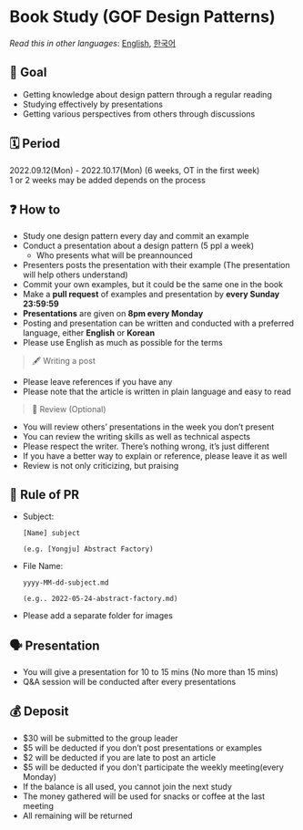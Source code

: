 # Book Study (GOF Design Patterns)

*Read this in other languages*: [English](README.md), [한국어](README_ko.md)

## 📝 Goal 

- Getting knowledge about design pattern through a regular reading
- Studying effectively by presentations
- Getting various perspectives from others through discussions

## 🗓 Period 
2022.09.12(Mon) - 2022.10.17(Mon) (6 weeks, OT in the first week)  
1 or 2 weeks may be added depends on the process

## ❓ How to 
- Study one design pattern every day and commit an example
- Conduct a presentation about a design pattern (5 ppl a week)
  - Who presents what will be preannounced
- Presenters posts the presentation with their example (The presentation will help others understand)
- Commit your own examples, but it could be the same one in the book
- Make a **pull request** of examples and presentation by **every Sunday 23:59:59**
- **Presentations** are given on **8pm every Monday**
- Posting and presentation can be written and conducted with a preferred language, either **English** or **Korean**
- Please use English as much as possible for the terms

> 🖋 Writing a post
  - Please leave references if you have any
  - Please note that the article is written in plain language and easy to read

> 🔖 Review (Optional)
  - You will review others’ presentations in the week you don’t present  
  - You can review the writing skills as well as technical aspects
  - Please respect the writer. There’s nothing wrong, it’s just different
  - If you have a better way to explain or reference, please leave it as well
  - Review is not only criticizing, but praising

## 💾 Rule of PR 
- Subject: 
  ~~~
  [Name] subject

  (e.g. [Yongju] Abstract Factory)
  ~~~
  

- File Name: 
  ~~~
  yyyy-MM-dd-subject.md
  
  (e.g.. 2022-05-24-abstract-factory.md)
  ~~~

- Please add a separate folder for images

## 🗣 Presentation 
- You will give a presentation for 10 to 15 mins (No more than 15 mins)
- Q&A session will be conducted after every presentations

## 💰 Deposit 
- $30 will be submitted to the group leader
- $5 will be deducted if you don’t post presentations or examples
- $2 will be deducted if you are late to post an article
- $5 will be deducted if you don't participate the weekly meeting(every Monday)
- If the balance is all used, you cannot join the next study
- The money gathered will be used for snacks or coffee at the last meeting
- All remaining will be returned
